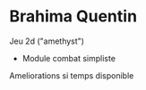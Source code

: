 
# Brahima Quentin

Jeu 2d ("amethyst")

- Module combat simpliste

Ameliorations si temps disponible

